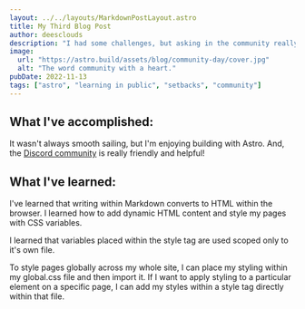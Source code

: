 ```yaml
---
layout: ../../layouts/MarkdownPostLayout.astro
title: My Third Blog Post
author: deesclouds
description: "I had some challenges, but asking in the community really helped!"
image:
  url: "https://astro.build/assets/blog/community-day/cover.jpg"
  alt: "The word community with a heart."
pubDate: 2022-11-13
tags: ["astro", "learning in public", "setbacks", "community"]
---
```


## What I've accomplished:

It wasn't always smooth sailing, but I'm enjoying building with Astro. And, the [Discord community](https://astro.build/chat) is really friendly and helpful!

## What I've learned:

I've learned that writing within Markdown converts to HTML within the browser. I learned how to add dynamic HTML content and style my pages with CSS variables.

I learned that variables placed within the style tag are used scoped only to it's own file.

To style pages globally across my whole site, I can place my styling within my global.css file and then import it. If I want to apply styling to a particular element on a specific page, I can add my styles within a style tag directly within that file.
